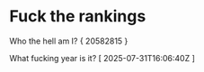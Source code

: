 # Fuck the rankings

Who the hell am I?
{ 20582815 }

What fucking year is it?
[ 2025-07-31T16:06:40Z ]
